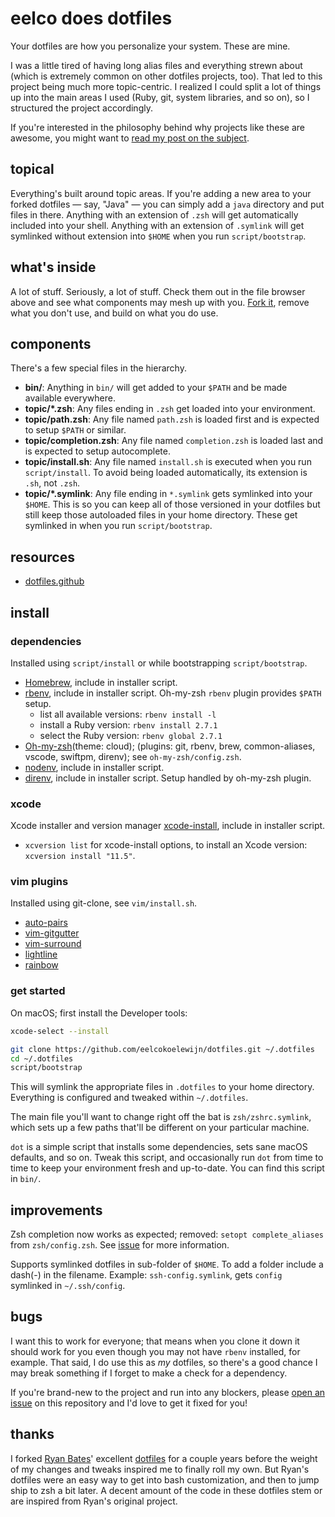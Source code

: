 # eelco does dotfiles

Your dotfiles are how you personalize your system. These are mine.

I was a little tired of having long alias files and everything strewn about
(which is extremely common on other dotfiles projects, too). That led to this
project being much more topic-centric. I realized I could split a lot of things
up into the main areas I used (Ruby, git, system libraries, and so on), so I
structured the project accordingly.

If you're interested in the philosophy behind why projects like these are
awesome, you might want to [read my post on the
subject](http://zachholman.com/2010/08/dotfiles-are-meant-to-be-forked/).

## topical

Everything's built around topic areas. If you're adding a new area to your
forked dotfiles — say, "Java" — you can simply add a `java` directory and put
files in there. Anything with an extension of `.zsh` will get automatically
included into your shell. Anything with an extension of `.symlink` will get
symlinked without extension into `$HOME` when you run `script/bootstrap`.

## what's inside

A lot of stuff. Seriously, a lot of stuff. Check them out in the file browser
above and see what components may mesh up with you.
[Fork it](https://github.com/holman/dotfiles/fork), remove what you don't
use, and build on what you do use.

## components

There's a few special files in the hierarchy.

- **bin/**: Anything in `bin/` will get added to your `$PATH` and be made
  available everywhere.
- **topic/\*.zsh**: Any files ending in `.zsh` get loaded into your
  environment.
- **topic/path.zsh**: Any file named `path.zsh` is loaded first and is
  expected to setup `$PATH` or similar.
- **topic/completion.zsh**: Any file named `completion.zsh` is loaded
  last and is expected to setup autocomplete.
- **topic/install.sh**: Any file named `install.sh` is executed when you run `script/install`. To avoid being loaded automatically, its extension is `.sh`, not `.zsh`.
- **topic/\*.symlink**: Any file ending in `*.symlink` gets symlinked into
  your `$HOME`. This is so you can keep all of those versioned in your dotfiles
  but still keep those autoloaded files in your home directory. These get
  symlinked in when you run `script/bootstrap`.

## resources

- [dotfiles.github](https://dotfiles.github.io)

## install

### dependencies

Installed using `script/install` or while bootstrapping `script/bootstrap`.  
- [Homebrew](https://brew.sh), include in installer script.
- [rbenv](https://github.com/rbenv/rbenv), include in installer script.  Oh-my-zsh `rbenv` plugin provides `$PATH` setup.  
  - list all available versions: `rbenv install -l`
  - install a Ruby version: `rbenv install 2.7.1`
  - select the Ruby version: `rbenv global 2.7.1`
- [Oh-my-zsh](https://github.com/ohmyzsh/ohmyzsh)(theme: cloud); (plugins: git, rbenv, brew, common-aliases, vscode, swiftpm, direnv); see `oh-my-zsh/config.zsh`.
- [nodenv](https://github.com/nodenv/nodenv), include in installer script.
- [direnv](https://direnv.net), include in installer script. Setup handled by oh-my-zsh plugin.

### xcode

Xcode installer and version manager [xcode-install](https://github.com/xcpretty/xcode-install), include in installer script.
- `xcversion list` for xcode-install options, to install an Xcode version: `xcversion install "11.5"`.

### vim plugins

Installed using git-clone, see `vim/install.sh`.
- [auto-pairs](https://github.com/jiangmiao/auto-pairs)
- [vim-gitgutter](https://github.com/airblade/vim-gitgutter)
- [vim-surround](https://github.com/tpope/vim-surround)
- [lightline](https://github.com/itchyny/lightline.vim)
- [rainbow](https://github.com/luochen1990/rainbow)

### get started

On macOS; first install the Developer tools:

```sh
xcode-select --install
```

```sh
git clone https://github.com/eelcokoelewijn/dotfiles.git ~/.dotfiles
cd ~/.dotfiles
script/bootstrap
```

This will symlink the appropriate files in `.dotfiles` to your home directory.
Everything is configured and tweaked within `~/.dotfiles`.

The main file you'll want to change right off the bat is `zsh/zshrc.symlink`,
which sets up a few paths that'll be different on your particular machine.

`dot` is a simple script that installs some dependencies, sets sane macOS
defaults, and so on. Tweak this script, and occasionally run `dot` from
time to time to keep your environment fresh and up-to-date. You can find
this script in `bin/`.

## improvements

Zsh completion now works as expected; removed: `setopt complete_aliases` from `zsh/config.zsh`.
See [issue](https://github.com/ohmyzsh/ohmyzsh/issues/4064) for more information.

Supports symlinked dotfiles in sub-folder of `$HOME`. To add a folder include a dash(-) in the filename.
Example: `ssh-config.symlink`, gets `config` symlinked in `~/.ssh/config`.

## bugs

I want this to work for everyone; that means when you clone it down it should
work for you even though you may not have `rbenv` installed, for example. That
said, I do use this as _my_ dotfiles, so there's a good chance I may break
something if I forget to make a check for a dependency.

If you're brand-new to the project and run into any blockers, please
[open an issue](https://github.com/holman/dotfiles/issues) on this repository
and I'd love to get it fixed for you!

## thanks

I forked [Ryan Bates](http://github.com/ryanb)' excellent
[dotfiles](http://github.com/ryanb/dotfiles) for a couple years before the
weight of my changes and tweaks inspired me to finally roll my own. But Ryan's
dotfiles were an easy way to get into bash customization, and then to jump ship
to zsh a bit later. A decent amount of the code in these dotfiles stem or are
inspired from Ryan's original project.
